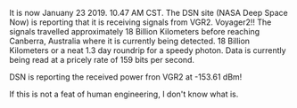 It is now Januany 23 2019. 10.47 AM CST. The DSN site (NASA Deep Space Now) is reporting that it is receiving signals from VGR2. Voyager2!!
The signals travelled approximately 18 Billion Kilometers before reaching Canberra, Australia where it is currently being detected. 
18 Billion Kilometers or a neat 1.3 day roundrip for a speedy photon. Data is currently being read at a pricely rate of 159 bits per second.

DSN is reporting the received power fron VGR2 at -153.61 dBm!

If this is not a feat of human engineering, I don't know what is.
